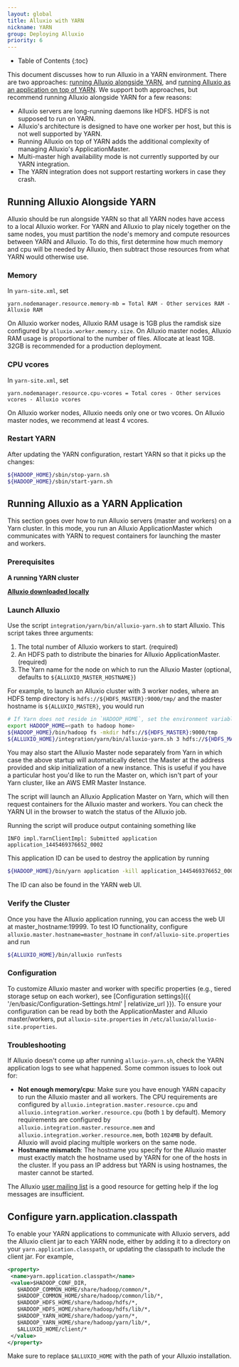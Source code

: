 ```yaml
---
layout: global
title: Alluxio with YARN
nickname: YARN
group: Deploying Alluxio
priority: 6
---
```


* Table of Contents
{:toc}

This document discusses how to run Alluxio in a YARN environment. There are two
approaches: [running Alluxio alongside YARN](#running-alluxio-alongside-yarn), and
[running Alluxio as an application on top of YARN](#running-alluxio-as-a-yarn-application).
We support both approaches, but recommend running Alluxio alongside YARN for a few reasons:

- Alluxio servers are long-running daemons like HDFS. HDFS is not supposed to run on YARN.
- Alluxio's architecture is designed to have one worker per host, but this is not
well supported by YARN.
- Running Alluxio on top of YARN adds the additional complexity of managing Alluxio's
ApplicationMaster.
- Multi-master high availability mode is not currently supported by our YARN integration.
- The YARN integration does not support restarting workers in case they crash.

## Running Alluxio Alongside YARN

Alluxio should be run alongside YARN so that all YARN nodes have access to a local Alluxio worker.
For YARN and Alluxio to play nicely together on the same nodes, you must partition the node's
memory and compute resources between YARN and Alluxio. To do this, first determine how much memory
and cpu will be needed by Alluxio, then subtract those resources from what YARN would otherwise use.

### Memory

In `yarn-site.xml`, set

```
yarn.nodemanager.resource.memory-mb = Total RAM - Other services RAM - Alluxio RAM
```

On Alluxio worker nodes, Alluxio RAM usage is 1GB plus the ramdisk size configured by
`alluxio.worker.memory.size`.
On Alluxio master nodes, Alluxio RAM usage is proportional to the number of files. Allocate at
least 1GB. 32GB is recommended for a production deployment.

### CPU vcores

In `yarn-site.xml`, set

```
yarn.nodemanager.resource.cpu-vcores = Total cores - Other services vcores - Alluxio vcores
```

On Alluxio worker nodes, Alluxio needs only one or two vcores.
On Alluxio master nodes, we recommend at least 4 vcores.

### Restart YARN

After updating the YARN configuration, restart YARN so that it picks up the changes:

```bash
${HADOOP_HOME}/sbin/stop-yarn.sh
${HADOOP_HOME}/sbin/start-yarn.sh
```

## Running Alluxio as a YARN Application

This section goes over how to run Alluxio servers (master and workers) on a Yarn
cluster. In this mode, you run an Alluxio ApplicationMaster which communicates with
YARN to request containers for launching the master and workers.

### Prerequisites

**A running YARN cluster**

**[Alluxio downloaded locally](https://www.alluxio.org/download)**

### Launch Alluxio

Use the script `integration/yarn/bin/alluxio-yarn.sh` to start Alluxio. This script takes three arguments:

1. The total number of Alluxio workers to start. (required)
2. An HDFS path to distribute the binaries for Alluxio ApplicationMaster. (required)
3. The Yarn name for the node on which to run the Alluxio Master (optional, defaults to `${ALLUXIO_MASTER_HOSTNAME}`)

For example, to launch an Alluxio cluster with 3 worker nodes, where an HDFS temp directory is
`hdfs://${HDFS_MASTER}:9000/tmp/` and the master hostname is `${ALLUXIO_MASTER}`, you would run

```bash
# If Yarn does not reside in `HADOOP_HOME`, set the environment variable `YARN_HOME` to the base path of Yarn.
export HADOOP_HOME=<path to hadoop home>
${HADOOP_HOME}/bin/hadoop fs -mkdir hdfs://${HDFS_MASTER}:9000/tmp
${ALLUXIO_HOME}/integration/yarn/bin/alluxio-yarn.sh 3 hdfs://${HDFS_MASTER}:9000/tmp/ ${ALLUXIO_MASTER}
```

You may also start the Alluxio Master node separately from Yarn in which case the above startup will
automatically detect the Master at the address provided and skip initialization of a new instance.
This is useful if you have a particular host you'd like to run the Master on, which isn't part of
your Yarn cluster, like an AWS EMR Master Instance.

The script will launch an Alluxio Application Master on Yarn, which will then request containers for the
Alluxio master and workers. You can check the YARN UI in the browser to watch the status of the
Alluxio job.

Running the script will produce output containing something like

```
INFO impl.YarnClientImpl: Submitted application application_1445469376652_0002
```

This application ID can be used to destroy the application by running

```bash
${HADOOP_HOME}/bin/yarn application -kill application_1445469376652_0002
```

The ID can also be found in the YARN web UI.

### Verify the Cluster

Once you have the Alluxio application running, you can access the web UI at
master_hostname:19999. To test IO functionality, configure
`alluxio.master.hostname=master_hostname` in `conf/alluxio-site.properties` and run

```bash
${ALLUXIO_HOME}/bin/alluxio runTests
```

### Configuration

To customize Alluxio master and worker with specific properties (e.g., tiered storage setup on each
worker), see [Configuration settings]({{ '/en/basic/Configuration-Settings.html' | relativize_url }}).
To ensure your configuration can be
read by both the ApplicationMaster and Alluxio master/workers, put `alluxio-site.properties` in
`/etc/alluxio/alluxio-site.properties`.

### Troubleshooting

If Alluxio doesn't come up after running `alluxio-yarn.sh`, check the YARN application logs
to see what happened. Some common issues to look out for:

- **Not enough memory/cpu**: Make sure you have enough YARN capacity to run the Alluxio master
and all workers. The CPU requirements are configured by `alluxio.integration.master.resource.cpu`
and `alluxio.integration.worker.resource.cpu` (both `1` by default). Memory requirements are
configured by `alluxio.integration.master.resource.mem` and `alluxio.integration.worker.resource.mem`,
both `1024MB` by default. Alluxio will avoid placing multiple workers on the same node.
- **Hostname mismatch**: The hostname you specify for the Alluxio master must exactly
match the hostname used by YARN for one of the hosts in the cluster. If you pass an IP address but
YARN is using hostnames, the master cannot be started.

The Alluxio [user mailing list](https://groups.google.com/forum/#!forum/alluxio-users) is
a good resource for getting help if the log messages are insufficient.

## Configure yarn.application.classpath

To enable your YARN applications to communicate with Alluxio servers, add the Alluxio
client jar to each YARN node, either by adding it to a directory on your
`yarn.application.classpath`, or updating the classpath to include the client jar.
For example,

```xml
<property>
 <name>yarn.application.classpath</name>
 <value>$HADOOP_CONF_DIR,
   $HADOOP_COMMON_HOME/share/hadoop/common/*,
   $HADOOP_COMMON_HOME/share/hadoop/common/lib/*,
   $HADOOP_HDFS_HOME/share/hadoop/hdfs/*,
   $HADOOP_HDFS_HOME/share/hadoop/hdfs/lib/*,
   $HADOOP_YARN_HOME/share/hadoop/yarn/*,
   $HADOOP_YARN_HOME/share/hadoop/yarn/lib/*,
   $ALLUXIO_HOME/client/*
 </value>
</property>
```

Make sure to replace `$ALLUXIO_HOME` with the path of your Alluxio installation.
